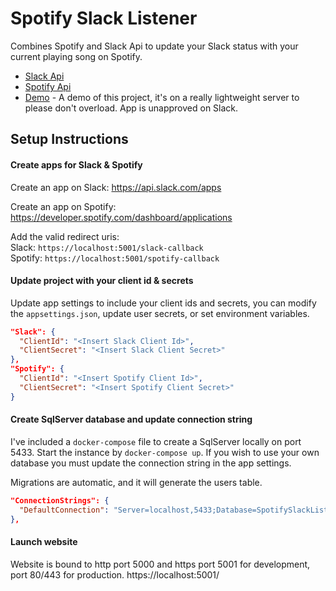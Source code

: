 # Spotify Slack Listener
Combines Spotify and Slack Api to update your Slack status with your current playing song on Spotify.

- [Slack Api](https://api.slack.com/web)
- [Spotify Api](https://developer.spotify.com/documentation/web-api/reference/)
- [Demo](https://www.slackspotifylistener.com) - A demo of this project, it's on a really lightweight server to please don't overload. App is unapproved on Slack.

## Setup Instructions

#### Create apps for Slack & Spotify
Create an app on Slack: https://api.slack.com/apps

Create an app on Spotify: https://developer.spotify.com/dashboard/applications

Add the valid redirect uris:  
Slack: `https://localhost:5001/slack-callback`  
Spotify: `https://localhost:5001/spotify-callback`

#### Update project with your client id & secrets
Update app settings to include your client ids and secrets, you can modify the `appsettings.json`, update user secrets, or set environment variables.

```json
"Slack": {
  "ClientId": "<Insert Slack Client Id>",
  "ClientSecret": "<Insert Slack Client Secret>"
},
"Spotify": {
  "ClientId": "<Insert Spotify Client Id>",
  "ClientSecret": "<Insert Spotify Client Secret>"
}
```
#### Create SqlServer database and update connection string
I've included a `docker-compose` file to create a SqlServer locally on port 5433. Start the instance by `docker-compose up`. If you wish to use your own database you must update the connection string in the app settings.

Migrations are automatic, and it will generate the users table. 

```json
"ConnectionStrings": {
  "DefaultConnection": "Server=localhost,5433;Database=SpotifySlackListener;User Id=sa;Password=Pass@word"
},
```

#### Launch website
Website is bound to http port 5000 and https port 5001 for development, port 80/443 for production.
https://localhost:5001/

